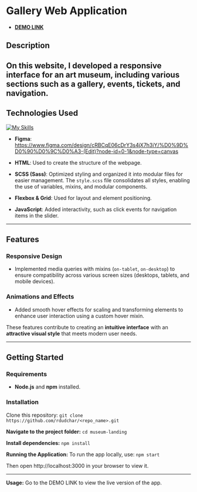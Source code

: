 # **Gallery Web Application**

- [**DEMO LINK**](https://rdudchar.github.io/museum-landing)

## **Description**
On this website, I developed a responsive interface for an art museum, including various sections such as a gallery, events, tickets, and navigation.
---

## **Technologies Used**
[![My Skills](https://skillicons.dev/icons?i=html,css,sass,js,figma)](https://skillicons.dev)


- **Figma**: https://www.figma.com/design/cRBCqE06cDrY3s4jX7h3iY/%D0%9D%D0%90%D0%9C%D0%A3-(Edit)?node-id=0-1&node-type=canvas
  
- **HTML**: Used to create the structure of the webpage.
- **SCSS (Sass)**: Optimized styling and organized it into modular files for easier management. The `style.scss` file consolidates all styles, enabling the use of variables, mixins, and modular components.
- **Flexbox & Grid**: Used for layout and element positioning.
- **JavaScript**: Added interactivity, such as click events for navigation items in the slider.

---

## **Features**
### **Responsive Design**
- Implemented media queries with mixins (`on-tablet`, `on-desktop`) to ensure compatibility across various screen sizes (desktops, tablets, and mobile devices).

### **Animations and Effects**
- Added smooth hover effects for scaling and transforming elements to enhance user interaction using a custom hover mixin.

These features contribute to creating an **intuitive interface** with an **attractive visual style** that meets modern user needs.

---

## **Getting Started**

### **Requirements**
- **Node.js** and **npm** installed.

### **Installation**
Clone this repository:
`git clone https://github.com/rdudchar/<repo_name>.git`

**Navigate to the project folder:**
`cd museum-landing`

**Install dependencies:**
`npm install`

**Running the Application:**
To run the app locally, use:
`npm start`

Then open http://localhost:3000 in your browser to view it.

---

**Usage:**
Go to the DEMO LINK to view the live version of the app.
